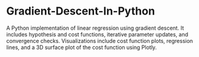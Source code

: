 # Gradient-Descent-In-Python
A Python implementation of linear regression using gradient descent. It includes hypothesis and cost functions, iterative parameter updates, and convergence checks. Visualizations include cost function plots, regression lines, and a 3D surface plot of the cost function using Plotly.
